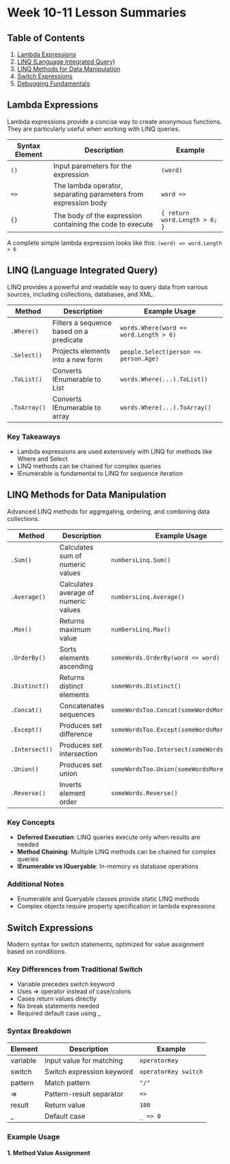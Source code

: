 # Week 10-11 Lesson Summaries

## Table of Contents
1. [Lambda Expressions](#lambda-expressions)
2. [LINQ (Language Integrated Query)](#linq-language-integrated-query)
3. [LINQ Methods for Data Manipulation](#linq-methods-for-data-manipulation)
4. [Switch Expressions](#switch-expressions)
5. [Debugging Fundamentals](#debugging-fundamentals)

## Lambda Expressions
Lambda expressions provide a concise way to create anonymous functions. They are particularly useful when working with LINQ queries.

| Syntax Element | Description | Example |
|---------------|-------------|---------|
| `()` | Input parameters for the expression | `(word)` |
| `=>` | The lambda operator, separating parameters from expression body | `word =>` |
| `{}` | The body of the expression containing the code to execute | `{ return word.Length > 6; }` |

A complete simple lambda expression looks like this: `(word) => word.Length > 6`

## LINQ (Language Integrated Query)
LINQ provides a powerful and readable way to query data from various sources, including collections, databases, and XML.

| Method | Description | Example Usage |
|--------|-------------|---------------|
| `.Where()` | Filters a sequence based on a predicate | `words.Where(word => word.Length > 6)` |
| `.Select()` | Projects elements into a new form | `people.Select(person => person.Age)` |
| `.ToList()` | Converts IEnumerable<T> to List<T> | `words.Where(...).ToList()` |
| `.ToArray()` | Converts IEnumerable<T> to array | `words.Where(...).ToArray()` |

### Key Takeaways
- Lambda expressions are used extensively with LINQ for methods like Where and Select
- LINQ methods can be chained for complex queries
- IEnumerable<T> is fundamental to LINQ for sequence iteration

## LINQ Methods for Data Manipulation
Advanced LINQ methods for aggregating, ordering, and combining data collections.

| Method | Description | Example Usage |
|--------|-------------|---------------|
| `.Sum()` | Calculates sum of numeric values | `numbersLinq.Sum()` |
| `.Average()` | Calculates average of numeric values | `numbersLinq.Average()` |
| `.Max()` | Returns maximum value | `numbersLinq.Max()` |
| `.OrderBy()` | Sorts elements ascending | `someWords.OrderBy(word => word)` |
| `.Distinct()` | Returns distinct elements | `someWords.Distinct()` |
| `.Concat()` | Concatenates sequences | `someWordsToo.Concat(someWordsMoreToo)` |
| `.Except()` | Produces set difference | `someWordsToo.Except(someWordsMoreToo)` |
| `.Intersect()` | Produces set intersection | `someWordsToo.Intersect(someWordsMoreToo)` |
| `.Union()` | Produces set union | `someWordsToo.Union(someWordsMoreToo)` |
| `.Reverse()` | Inverts element order | `someWords.Reverse()` |

### Key Concepts
- **Deferred Execution**: LINQ queries execute only when results are needed
- **Method Chaining**: Multiple LINQ methods can be chained for complex queries
- **IEnumerable<T> vs IQueryable<T>**: In-memory vs database operations

### Additional Notes
- Enumerable and Queryable classes provide static LINQ methods
- Complex objects require property specification in lambda expressions

## Switch Expressions
Modern syntax for switch statements, optimized for value assignment based on conditions.

### Key Differences from Traditional Switch
- Variable precedes switch keyword
- Uses => operator instead of case/colons
- Cases return values directly
- No break statements needed
- Required default case using _

### Syntax Breakdown
| Element | Description | Example |
|---------|-------------|---------|
| variable | Input value for matching | `operatorKey` |
| switch | Switch expression keyword | `operatorKey switch` |
| pattern | Match pattern | `"/"` |
| => | Pattern-result separator | `=>` |
| result | Return value | `100` |
| _ | Default case | `_ => 0` |

### Example Usage

#### 1. Method Value Assignment
